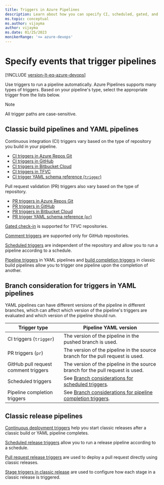 ```yaml
---
title: Triggers in Azure Pipelines
description: Learn about how you can specify CI, scheduled, gated, and other triggers in Azure Pipelines
ms.topic: conceptual
ms.author: vijayma
author: vijayma
ms.date: 01/25/2023
monikerRange: '<= azure-devops'
---
```


# Specify events that trigger pipelines

[!INCLUDE [version-lt-eq-azure-devops](../../includes/version-lt-eq-azure-devops.md)]



Use triggers to run a pipeline automatically. Azure Pipelines supports many types of triggers. Based on your pipeline's type, select the appropriate trigger from the lists below.

> [!NOTE]
> All trigger paths are case-sensitive.

<a name="ci"></a>
## Classic build pipelines and YAML pipelines

<a name="ci-triggers"></a>
Continuous integration (CI) triggers vary based on the type of repository you build in your pipeline.

- [CI triggers in Azure Repos Git](../repos/azure-repos-git.md#ci-triggers)
- [CI triggers in GitHub](../repos/github.md#ci-triggers)
- [CI triggers in Bitbucket Cloud](../repos/bitbucket.md#ci-triggers)
- [CI triggers in TFVC](../repos/tfvc.md#ci-triggers)
- [CI trigger YAML schema reference (`trigger`)](/azure/devops/pipelines/yaml-schema/trigger)

<a name="pr-triggers"></a>
Pull request validation (PR) triggers also vary based on the type of repository.

- [PR triggers in Azure Repos Git](../repos/azure-repos-git.md#pr-triggers)
- [PR triggers in GitHub](../repos/github.md#pr-triggers)
- [PR triggers in Bitbucket Cloud](../repos/bitbucket.md#pr-triggers)
- [PR trigger YAML schema reference (`pr`)](/azure/devops/pipelines/yaml-schema/pr)

[Gated check-in](../repos/tfvc.md#gated) is supported for TFVC repositories.

[Comment triggers](../repos/github.md#comment-triggers) are supported only for GitHub repositories.

[Scheduled triggers](../process/scheduled-triggers.md) are independent of the repository and allow you to run a pipeline according to a schedule.

[Pipeline triggers](../process/pipeline-triggers.md) in YAML pipelines and [build completion triggers](../process/pipeline-triggers-classic.md) in classic build pipelines allow you to trigger one pipeline upon the completion of another.

<a id="branch-considerations"></a>
## Branch consideration for triggers in YAML pipelines

YAML pipelines can have different versions of the pipeline in different branches, which can affect which version of the pipeline's triggers are evaluated and which version of the pipeline should run.

| Trigger type | Pipeline YAML version |
|--------------|---------|
| CI triggers (`trigger`)    | The version of the pipeline in the pushed branch is used. |
| PR triggers (`pr`)         | The version of the pipeline in the source branch for the pull request is used. |
| GitHub pull request comment triggers    | The version of the pipeline in the source branch for the pull request is used. |
| Scheduled triggers         | See [Branch considerations for scheduled triggers](../process/scheduled-triggers.md?tabs=yaml#branch-considerations-for-scheduled-triggers). |
| Pipeline completion triggers | See [Branch considerations for pipeline completion triggers](../process/pipeline-triggers.md?tabs=yaml#branch-considerations). |

## Classic release pipelines

[Continuous deployment triggers](../release/triggers.md#continuous-deployment-triggers) help you start classic releases after a classic build or YAML pipeline completes.

[Scheduled release triggers](../release/triggers.md#scheduled-release-triggers) allow you to run a release pipeline according to a schedule.

[Pull request release triggers](../release/triggers.md) are used to deploy a pull request directly using classic releases.

[Stage triggers in classic release](../release/triggers.md#stage-triggers) are used to configure how each stage in a classic release is triggered.
